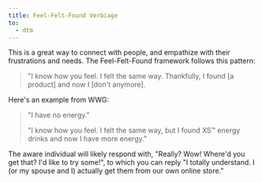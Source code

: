 ```yaml
---
title: Feel-Felt-Found Verbiage
to:
  - dtm
---
```


This is a great way to connect with people, and empathize with their frustrations and needs. The Feel-Felt-Found framework follows this pattern:

<blockquote class="blockquote">

"I know how you feel. I felt the same way. Thankfully, I found [a product] and now I [don't anymore].

</blockquote>

Here's an example from WWG:

<blockquote class="blockquote">

"I have no energy."

"I know how you feel. I felt the same way, but I found XS™
energy drinks and now I have more energy."

</blockquote>

The aware individual will likely respond with, "Really? Wow! Where'd you get that? I'd like to try some!", to which you can reply "I totally understand. I (or my spouse and I) actually get them from our own online store."
